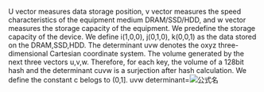 U vector measures data storage position, v vector measures the speed characteristics of the equipment medium DRAM/SSD/HDD, and w vector measures the storage capacity of the equipment. We predefine the storage capacity of the device. We define i(1,0,0), j(0,1,0), k(0,0,1) as the data stored on the DRAM,SSD,HDD. The determinant uvw denotes the oxyz three-dimensional Cartesian coordinate system. The volume generated by the next three vectors u,v,w. Therefore, for each key, the volume of a 128bit hash and the determinant cuvw is a surjection after hash calculation. We define the constant c belogs to (0,1]. uvw determinant=![公式名](http://latex.codecogs.com/png.latex?$$%5cbegin{bmatrix}u_{1}&u_{2}&u_{3}\\v_{1}&v_{2}&v_{3}\\w_{1}&w_{2}&w_{3}%5cend{bmatrix}$$)